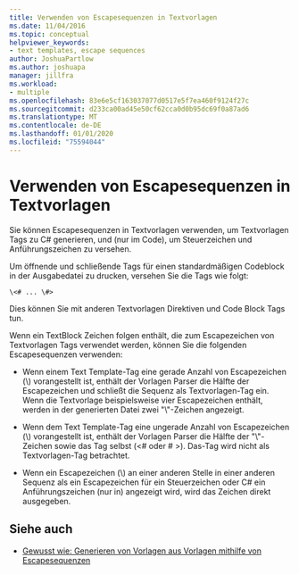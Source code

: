 ```yaml
---
title: Verwenden von Escapesequenzen in Textvorlagen
ms.date: 11/04/2016
ms.topic: conceptual
helpviewer_keywords:
- text templates, escape sequences
author: JoshuaPartlow
ms.author: joshuapa
manager: jillfra
ms.workload:
- multiple
ms.openlocfilehash: 83e6e5cf163037077d0517e5f7ea460f9124f27c
ms.sourcegitcommit: d233ca00ad45e50cf62cca0d0b95dc69f0a87ad6
ms.translationtype: MT
ms.contentlocale: de-DE
ms.lasthandoff: 01/01/2020
ms.locfileid: "75594044"
---
```

# <a name="use-escape-sequences-in-text-templates"></a>Verwenden von Escapesequenzen in Textvorlagen

Sie können Escapesequenzen in Textvorlagen verwenden, um Textvorlagen Tags zu C# generieren, und (nur im Code), um Steuerzeichen und Anführungszeichen zu versehen.

Um öffnende und schließende Tags für einen standardmäßigen Codeblock in der Ausgabedatei zu drucken, versehen Sie die Tags wie folgt:

```
\<# ... \#>
```

Dies können Sie mit anderen Textvorlagen Direktiven und Code Block Tags tun.

Wenn ein TextBlock Zeichen folgen enthält, die zum Escapezeichen von Textvorlagen Tags verwendet werden, können Sie die folgenden Escapesequenzen verwenden:

- Wenn einem Text Template-Tag eine gerade Anzahl von Escapezeichen (\\) vorangestellt ist, enthält der Vorlagen Parser die Hälfte der Escapezeichen und schließt die Sequenz als Textvorlagen-Tag ein. Wenn die Textvorlage beispielsweise vier Escapezeichen enthält, werden in der generierten Datei zwei "\\"-Zeichen angezeigt.

- Wenn dem Text Template-Tag eine ungerade Anzahl von Escapezeichen (\\) vorangestellt ist, enthält der Vorlagen Parser die Hälfte der "\\"-Zeichen sowie das Tag selbst (\<# oder # >). Das-Tag wird nicht als Textvorlagen-Tag betrachtet.

- Wenn ein Escapezeichen (\\) an einer anderen Stelle in einer anderen Sequenz als ein Escapezeichen für ein Steuerzeichen oder C# ein Anführungszeichen (nur in) angezeigt wird, wird das Zeichen direkt ausgegeben.

## <a name="see-also"></a>Siehe auch

- [Gewusst wie: Generieren von Vorlagen aus Vorlagen mithilfe von Escapesequenzen](../modeling/how-to-generate-templates-from-templates-by-using-escape-sequences.md)
